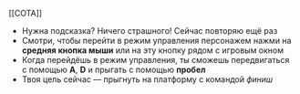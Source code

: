 [[СОТА]]
- Нужна подсказка? Ничего страшного! Сейчас повторяю ещё раз
- Смотри, чтобы перейти в режим управления персонажем нажми на **средняя кнопка мыши** или на эту кнопку рядом с игровым окном
- Когда перейдёшь в режим управления, ты сможешь передвигаться с помощью **A**, **D** и прыгать с помощью **пробел**
- Твоя цель сейчас — прыгнуть на платформу с командой *финиш*